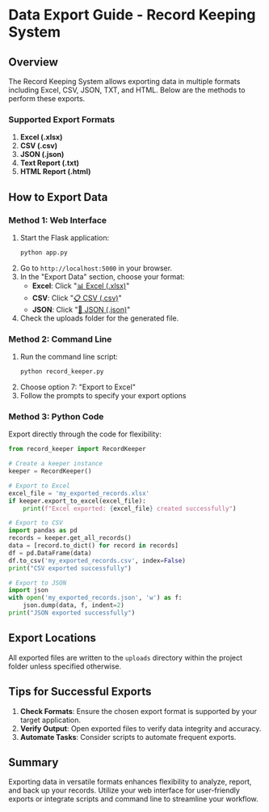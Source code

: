 # Data Export Guide - Record Keeping System

## Overview
The Record Keeping System allows exporting data in multiple formats including Excel, CSV, JSON, TXT, and HTML. Below are the methods to perform these exports.

### Supported Export Formats
1. **Excel (.xlsx)**
2. **CSV (.csv)**
3. **JSON (.json)**
4. **Text Report (.txt)**
5. **HTML Report (.html)**

## How to Export Data

### Method 1: Web Interface
1. Start the Flask application:
   ```bash
   python app.py
   ```
2. Go to `http://localhost:5000` in your browser.
3. In the "Export Data" section, choose your format:
   - **Excel**: Click "[📊 Excel (.xlsx)](/export/excel)"
   - **CSV**: Click "[📋 CSV (.csv)](/export/csv)"
   - **JSON**: Click "[🔧 JSON (.json)](/export/json)"
4. Check the uploads folder for the generated file.

### Method 2: Command Line
1. Run the command line script:
   ```bash
   python record_keeper.py
   ```
2. Choose option 7: "Export to Excel"
3. Follow the prompts to specify your export options

### Method 3: Python Code
Export directly through the code for flexibility:
```python
from record_keeper import RecordKeeper

# Create a keeper instance
keeper = RecordKeeper()

# Export to Excel
excel_file = 'my_exported_records.xlsx'
if keeper.export_to_excel(excel_file):
    print(f"Excel exported: {excel_file} created successfully")

# Export to CSV
import pandas as pd
records = keeper.get_all_records()
data = [record.to_dict() for record in records]
df = pd.DataFrame(data)
df.to_csv('my_exported_records.csv', index=False)
print("CSV exported successfully")

# Export to JSON
import json
with open('my_exported_records.json', 'w') as f:
    json.dump(data, f, indent=2)
print("JSON exported successfully")
```

## Export Locations
All exported files are written to the `uploads` directory within the project folder unless specified otherwise.

## Tips for Successful Exports
1. **Check Formats**: Ensure the chosen export format is supported by your target application.
2. **Verify Output**: Open exported files to verify data integrity and accuracy.
3. **Automate Tasks**: Consider scripts to automate frequent exports.

## Summary
Exporting data in versatile formats enhances flexibility to analyze, report, and back up your records. Utilize your web interface for user-friendly exports or integrate scripts and command line to streamline your workflow.
